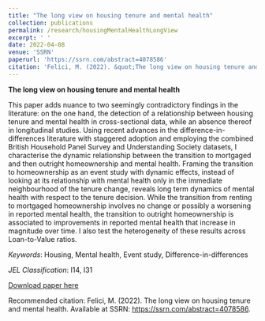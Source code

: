 ```yaml
---
title: "The long view on housing tenure and mental health"
collection: publications
permalink: /research/housingMentalHealthLongView
excerpt: ' '
date: 2022-04-08
venue: 'SSRN'
paperurl: 'https://ssrn.com/abstract=4078586'
citation: 'Felici, M. (2022). &quot;The long view on housing tenure and mental health.&quot; <i>SSRN</i>.'
---
```

**The long view on housing tenure and mental health**

This paper adds nuance to two seemingly contradictory findings in the literature: on the one hand, the detection of a relationship between housing tenure and mental health in cross-sectional data, while an absence thereof in longitudinal studies. Using recent advances in the difference-in-differences literature with staggered adoption and employing the combined British Household Panel Survey and Understanding Society datasets, I characterise the dynamic relationship between the transition to mortgaged and then outright homeownership and mental health. Framing the transition to homeownership as an event study with dynamic effects, instead of looking at its relationship with mental health only in the immediate neighbourhood of the tenure change, reveals long term dynamics of mental health with respect to the tenure decision. While the transition from renting to mortgaged homeownership involves no change or possibly a worsening in reported mental health, the transition to outright homeownership is associated to improvements in reported mental health that increase in magnitude over time. I also test the heterogeneity of these results across Loan-to-Value ratios.

*Keywords*: Housing, Mental health, Event study, Difference-in-differences

*JEL Classification*: I14, I31

[Download paper here](https://ssrn.com/abstract=4078586)

Recommended citation: Felici, M. (2022). The long view on housing tenure and mental health. Available at SSRN: https://ssrn.com/abstract=4078586.
